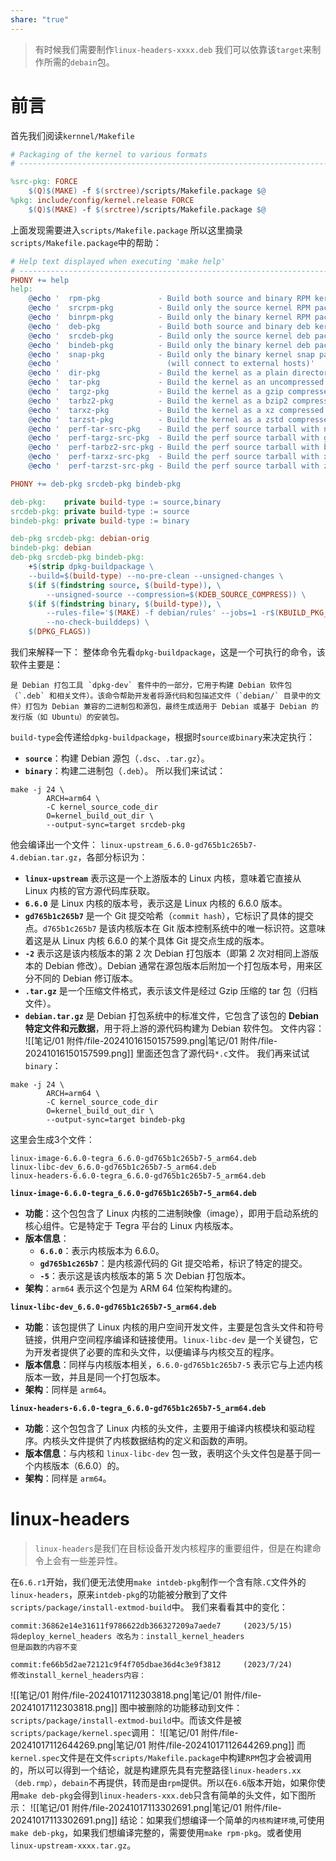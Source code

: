 ```yaml
---
share: "true"
---
```

> 有时候我们需要制作`linux-headers-xxxx.deb`
> 我们可以依靠该`target`来制作所需的`debain`包。

# 前言
首先我们阅读`kernnel/Makefile`
```makefile
# Packaging of the kernel to various formats
# ---------------------------------------------------------------------------

%src-pkg: FORCE
	$(Q)$(MAKE) -f $(srctree)/scripts/Makefile.package $@
%pkg: include/config/kernel.release FORCE
	$(Q)$(MAKE) -f $(srctree)/scripts/Makefile.package $@
```
上面发现需要进入`scripts/Makefile.package`
所以这里摘录`scripts/Makefile.package`中的帮助：
```makefile
# Help text displayed when executing 'make help'
# ---------------------------------------------------------------------------
PHONY += help
help:
	@echo '  rpm-pkg             - Build both source and binary RPM kernel packages'
	@echo '  srcrpm-pkg          - Build only the source kernel RPM package'
	@echo '  binrpm-pkg          - Build only the binary kernel RPM package'
	@echo '  deb-pkg             - Build both source and binary deb kernel packages'
	@echo '  srcdeb-pkg          - Build only the source kernel deb package'
	@echo '  bindeb-pkg          - Build only the binary kernel deb package'
	@echo '  snap-pkg            - Build only the binary kernel snap package'
	@echo '                        (will connect to external hosts)'
	@echo '  dir-pkg             - Build the kernel as a plain directory structure'
	@echo '  tar-pkg             - Build the kernel as an uncompressed tarball'
	@echo '  targz-pkg           - Build the kernel as a gzip compressed tarball'
	@echo '  tarbz2-pkg          - Build the kernel as a bzip2 compressed tarball'
	@echo '  tarxz-pkg           - Build the kernel as a xz compressed tarball'
	@echo '  tarzst-pkg          - Build the kernel as a zstd compressed tarball'
	@echo '  perf-tar-src-pkg    - Build the perf source tarball with no compression'
	@echo '  perf-targz-src-pkg  - Build the perf source tarball with gzip compression'
	@echo '  perf-tarbz2-src-pkg - Build the perf source tarball with bz2 compression'
	@echo '  perf-tarxz-src-pkg  - Build the perf source tarball with xz compression'
	@echo '  perf-tarzst-src-pkg - Build the perf source tarball with zst compression'

PHONY += deb-pkg srcdeb-pkg bindeb-pkg

deb-pkg:    private build-type := source,binary
srcdeb-pkg: private build-type := source
bindeb-pkg: private build-type := binary

deb-pkg srcdeb-pkg: debian-orig
bindeb-pkg: debian
deb-pkg srcdeb-pkg bindeb-pkg:
	+$(strip dpkg-buildpackage \
	--build=$(build-type) --no-pre-clean --unsigned-changes \
	$(if $(findstring source, $(build-type)), \
		--unsigned-source --compression=$(KDEB_SOURCE_COMPRESS)) \
	$(if $(findstring binary, $(build-type)), \
		--rules-file='$(MAKE) -f debian/rules' --jobs=1 -r$(KBUILD_PKG_ROOTCMD) -a$$(cat debian/arch), \
		--no-check-builddeps) \
	$(DPKG_FLAGS))
```
我们来解释一下：
整体命令先看`dpkg-buildpackage`，这是一个可执行的命令，该软件主要是：
```text
是 Debian 打包工具 `dpkg-dev` 套件中的一部分，它用于构建 Debian 软件包（`.deb` 和相关文件）。该命令帮助开发者将源代码和包描述文件（`debian/` 目录中的文件）打包为 Debian 兼容的二进制包和源包，最终生成适用于 Debian 或基于 Debian 的发行版（如 Ubuntu）的安装包。
```
`build-type`会传递给`dpkg-buildpackage`，根据时`source或binary`来决定执行：
- **`source`**：构建 Debian 源包（`.dsc`、`.tar.gz`）。
- **`binary`**：构建二进制包（`.deb`）。
所以我们来试试：
```shell
make -j 24 \
        ARCH=arm64 \
        -C kernel_source_code_dir
        O=kernel_build_out_dir \
        --output-sync=target srcdeb-pkg
```
他会编译出一个文件：
`linux-upstream_6.6.0-gd765b1c265b7-4.debian.tar.gz`，各部分标识为：
+ **`linux-upstream`** 表示这是一个上游版本的 Linux 内核，意味着它直接从 Linux 内核的官方源代码库获取。
+ **`6.6.0`** 是 Linux 内核的版本号，表示这是 Linux 内核的 6.6.0 版本。
+ **`gd765b1c265b7`** 是一个 Git 提交哈希（`commit hash`），它标识了具体的提交点。`d765b1c265b7` 是该内核版本在 Git 版本控制系统中的唯一标识符。这意味着这是从 Linux 内核 6.6.0 的某个具体 Git 提交点生成的版本。
+ **`-2`** 表示这是该内核版本的第 2 次 Debian 打包版本（即第 2 次对相同上游版本的 Debian 修改）。Debian 通常在源包版本后附加一个打包版本号，用来区分不同的 Debian 修订版本。
+ **`.tar.gz`** 是一个压缩文件格式，表示该文件是经过 Gzip 压缩的 tar 包（归档文件）。
+ **`debian.tar.gz`** 是 Debian 打包系统中的标准文件，它包含了该包的 **Debian 特定文件和元数据**，用于将上游的源代码构建为 Debian 软件包。
文件内容：
![[笔记/01 附件/file-20241016150157599.png|笔记/01 附件/file-20241016150157599.png]]
里面还包含了源代码`*.c`文件。
我们再来试试`binary`：
```shell
make -j 24 \
        ARCH=arm64 \
        -C kernel_source_code_dir
        O=kernel_build_out_dir \
        --output-sync=target bindeb-pkg
```
这里会生成3个文件：
```shell
linux-image-6.6.0-tegra_6.6.0-gd765b1c265b7-5_arm64.deb
linux-libc-dev_6.6.0-gd765b1c265b7-5_arm64.deb
linux-headers-6.6.0-tegra_6.6.0-gd765b1c265b7-5_arm64.deb
```
**`linux-image-6.6.0-tegra_6.6.0-gd765b1c265b7-5_arm64.deb`**
- **功能**：这个包包含了 Linux 内核的二进制映像（image），即用于启动系统的核心组件。它是特定于 Tegra 平台的 Linux 内核版本。
- **版本信息**：
    - **`6.6.0`**：表示内核版本为 6.6.0。
    - **`gd765b1c265b7`**：是内核源代码的 Git 提交哈希，标识了特定的提交。
    - **`-5`**：表示这是该内核版本的第 5 次 Debian 打包版本。
- **架构**：`arm64` 表示这个包是为 ARM 64 位架构构建的。

**`linux-libc-dev_6.6.0-gd765b1c265b7-5_arm64.deb`**
- **功能**：该包提供了 Linux 内核的用户空间开发文件，主要是包含头文件和符号链接，供用户空间程序编译和链接使用。`linux-libc-dev` 是一个关键包，它为开发者提供了必要的库和头文件，以便编译与内核交互的程序。
- **版本信息**：同样与内核版本相关，`6.6.0-gd765b1c265b7-5` 表示它与上述内核版本一致，并且是同一个打包版本。
- **架构**：同样是 `arm64`。

**`linux-headers-6.6.0-tegra_6.6.0-gd765b1c265b7-5_arm64.deb`**
- **功能**：这个包包含了 Linux 内核的头文件，主要用于编译内核模块和驱动程序。内核头文件提供了内核数据结构的定义和函数的声明。
- **版本信息**：与内核和 `linux-libc-dev` 包一致，表明这个头文件包是基于同一个内核版本（6.6.0）的。
- **架构**：同样是 `arm64`。

# linux-headers
> `linux-headers`是我们在目标设备开发内核程序的重要组件，但是在构建命令上会有一些差异性。

在`6.6.r1`开始，我们便无法使用`make intdeb-pkg`制作一个含有除`.C`文件外的`linux-headers`，原来`intdeb-pkg`的功能被分散到了文件`scripts/package/install-extmod-build`中。
我们来看看其中的变化：
```git
commit:36862e14e31611f9786622db366327209a7aede7		(2023/5/15)
将deploy_kernel_headers 改名为：install_kernel_headers 
但是函数的内容不变

commit:fe66b5d2ae72121c9f4f705dbae36d4c3e9f3812		(2023/7/24)
修改install_kernel_headers内容：
```
![[笔记/01 附件/file-20241017112303818.png|笔记/01 附件/file-20241017112303818.png]]
图中被删除的功能移动到文件：`scripts/package/install-extmod-build`中。而该文件是被`scripts/package/kernel.spec`调用：
![[笔记/01 附件/file-20241017112644269.png|笔记/01 附件/file-20241017112644269.png]]
而`kernel.spec`文件是在文件`scripts/Makefile.package`中构建`RPM`包才会被调用的，所以可以得到一个结论，就是构建原先具有完整路径`linux-headers.xx（deb.rmp）`，`debain`不再提供，转而是由`rpm`提供。所以在`6.6`版本开始，如果你使用`make deb-pkg`会得到`linux-headers-xxx.deb`只含有简单的头文件，如下图所示：
![[笔记/01 附件/file-20241017113302691.png|笔记/01 附件/file-20241017113302691.png]]
结论：如果我们想编译一个简单的`内核构建环境`,可使用`make deb-pkg`，如果我们想编译完整的，需要使用`make rpm-pkg`。或者使用`linux-upstream-xxxx.tar.gz`。
